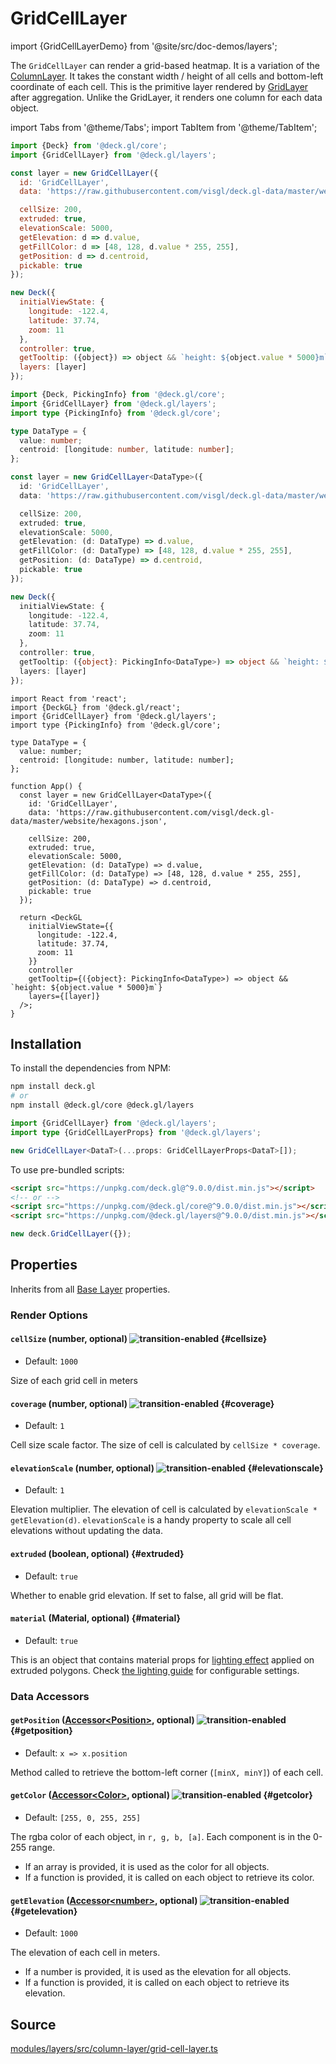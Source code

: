 # GridCellLayer

import {GridCellLayerDemo} from '@site/src/doc-demos/layers';

<GridCellLayerDemo />


The `GridCellLayer` can render a grid-based heatmap.
It is a variation of the [ColumnLayer](./column-layer.md).
It takes the constant width / height of all cells and bottom-left coordinate of each cell.
This is the primitive layer rendered by [GridLayer](../aggregation-layers/grid-layer.md) after aggregation. Unlike the GridLayer, it renders one column for each data object.

import Tabs from '@theme/Tabs';
import TabItem from '@theme/TabItem';

<Tabs groupId="language">
  <TabItem value="js" label="JavaScript">

```js
import {Deck} from '@deck.gl/core';
import {GridCellLayer} from '@deck.gl/layers';

const layer = new GridCellLayer({
  id: 'GridCellLayer',
  data: 'https://raw.githubusercontent.com/visgl/deck.gl-data/master/website/hexagons.json',

  cellSize: 200,
  extruded: true,
  elevationScale: 5000,
  getElevation: d => d.value,
  getFillColor: d => [48, 128, d.value * 255, 255],
  getPosition: d => d.centroid,
  pickable: true
});

new Deck({
  initialViewState: {
    longitude: -122.4,
    latitude: 37.74,
    zoom: 11
  },
  controller: true,
  getTooltip: ({object}) => object && `height: ${object.value * 5000}m`,
  layers: [layer]
});
```

  </TabItem>
  <TabItem value="ts" label="TypeScript">

```ts
import {Deck, PickingInfo} from '@deck.gl/core';
import {GridCellLayer} from '@deck.gl/layers';
import type {PickingInfo} from '@deck.gl/core';

type DataType = {
  value: number;
  centroid: [longitude: number, latitude: number];
};

const layer = new GridCellLayer<DataType>({
  id: 'GridCellLayer',
  data: 'https://raw.githubusercontent.com/visgl/deck.gl-data/master/website/hexagons.json',

  cellSize: 200,
  extruded: true,
  elevationScale: 5000,
  getElevation: (d: DataType) => d.value,
  getFillColor: (d: DataType) => [48, 128, d.value * 255, 255],
  getPosition: (d: DataType) => d.centroid,
  pickable: true
});

new Deck({
  initialViewState: {
    longitude: -122.4,
    latitude: 37.74,
    zoom: 11
  },
  controller: true,
  getTooltip: ({object}: PickingInfo<DataType>) => object && `height: ${object.value * 5000}m`,
  layers: [layer]
});
```

  </TabItem>
  <TabItem value="react" label="React">

```tsx
import React from 'react';
import {DeckGL} from '@deck.gl/react';
import {GridCellLayer} from '@deck.gl/layers';
import type {PickingInfo} from '@deck.gl/core';

type DataType = {
  value: number;
  centroid: [longitude: number, latitude: number];
};

function App() {
  const layer = new GridCellLayer<DataType>({
    id: 'GridCellLayer',
    data: 'https://raw.githubusercontent.com/visgl/deck.gl-data/master/website/hexagons.json',

    cellSize: 200,
    extruded: true,
    elevationScale: 5000,
    getElevation: (d: DataType) => d.value,
    getFillColor: (d: DataType) => [48, 128, d.value * 255, 255],
    getPosition: (d: DataType) => d.centroid,
    pickable: true
  });

  return <DeckGL
    initialViewState={{
      longitude: -122.4,
      latitude: 37.74,
      zoom: 11
    }}
    controller
    getTooltip={({object}: PickingInfo<DataType>) => object && `height: ${object.value * 5000}m`}
    layers={[layer]}
  />;
}
```

  </TabItem>
</Tabs>


## Installation

To install the dependencies from NPM:

```bash
npm install deck.gl
# or
npm install @deck.gl/core @deck.gl/layers
```

```ts
import {GridCellLayer} from '@deck.gl/layers';
import type {GridCellLayerProps} from '@deck.gl/layers';

new GridCellLayer<DataT>(...props: GridCellLayerProps<DataT>[]);
```

To use pre-bundled scripts:

```html
<script src="https://unpkg.com/deck.gl@^9.0.0/dist.min.js"></script>
<!-- or -->
<script src="https://unpkg.com/@deck.gl/core@^9.0.0/dist.min.js"></script>
<script src="https://unpkg.com/@deck.gl/layers@^9.0.0/dist.min.js"></script>
```

```js
new deck.GridCellLayer({});
```


## Properties

Inherits from all [Base Layer](../core/layer.md) properties.

### Render Options

#### `cellSize` (number, optional) ![transition-enabled](https://img.shields.io/badge/transition-enabled-green.svg?style=flat-square") {#cellsize}

* Default: `1000`

Size of each grid cell in meters

#### `coverage` (number, optional) ![transition-enabled](https://img.shields.io/badge/transition-enabled-green.svg?style=flat-square") {#coverage}

* Default: `1`

Cell size scale factor. The size of cell is calculated by
`cellSize * coverage`.

#### `elevationScale` (number, optional) ![transition-enabled](https://img.shields.io/badge/transition-enabled-green.svg?style=flat-square") {#elevationscale}

* Default: `1`

Elevation multiplier. The elevation of cell is calculated by
`elevationScale * getElevation(d)`. `elevationScale` is a handy property
to scale all cell elevations without updating the data.

#### `extruded` (boolean, optional) {#extruded}

* Default: `true`

Whether to enable grid elevation. If set to false, all grid will be flat.

#### `material` (Material, optional) {#material}

* Default: `true`

This is an object that contains material props for [lighting effect](../core/lighting-effect.md) applied on extruded polygons.
Check [the lighting guide](../../developer-guide/using-effects.md#material-settings) for configurable settings.

### Data Accessors

#### `getPosition` ([Accessor&lt;Position&gt;](../../developer-guide/using-layers.md#accessors), optional) ![transition-enabled](https://img.shields.io/badge/transition-enabled-green.svg?style=flat-square") {#getposition}

* Default: `x => x.position`

Method called to retrieve the bottom-left corner (`[minX, minY]`) of each cell.


#### `getColor` ([Accessor&lt;Color&gt;](../../developer-guide/using-layers.md#accessors), optional) ![transition-enabled](https://img.shields.io/badge/transition-enabled-green.svg?style=flat-square") {#getcolor}

* Default: `[255, 0, 255, 255]`

The rgba color of each object, in `r, g, b, [a]`. Each component is in the 0-255 range.

* If an array is provided, it is used as the color for all objects.
* If a function is provided, it is called on each object to retrieve its color.

#### `getElevation` ([Accessor&lt;number&gt;](../../developer-guide/using-layers.md#accessors), optional) ![transition-enabled](https://img.shields.io/badge/transition-enabled-green.svg?style=flat-square") {#getelevation}

* Default: `1000`

The elevation of each cell in meters.

* If a number is provided, it is used as the elevation for all objects.
* If a function is provided, it is called on each object to retrieve its elevation.


## Source

[modules/layers/src/column-layer/grid-cell-layer.ts](https://github.com/visgl/deck.gl/tree/9.1-release/modules/layers/src/column-layer/grid-cell-layer.ts)
